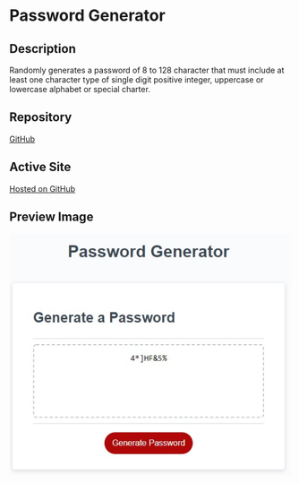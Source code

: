 # Password Generator

## Description
Randomly generates a password of 8 to 128 character that must include at least one character type of single digit positive integer, uppercase or lowercase alphabet or special charter. 


## Repository
[GitHub](https://github.com/ladytrell/security-password-generated)

## Active Site
[Hosted on GitHub ](https://ladytrell.github.io/security-password-generated/)


## Preview Image
![Preview of web page](./assets/images/demo-image.jpg)